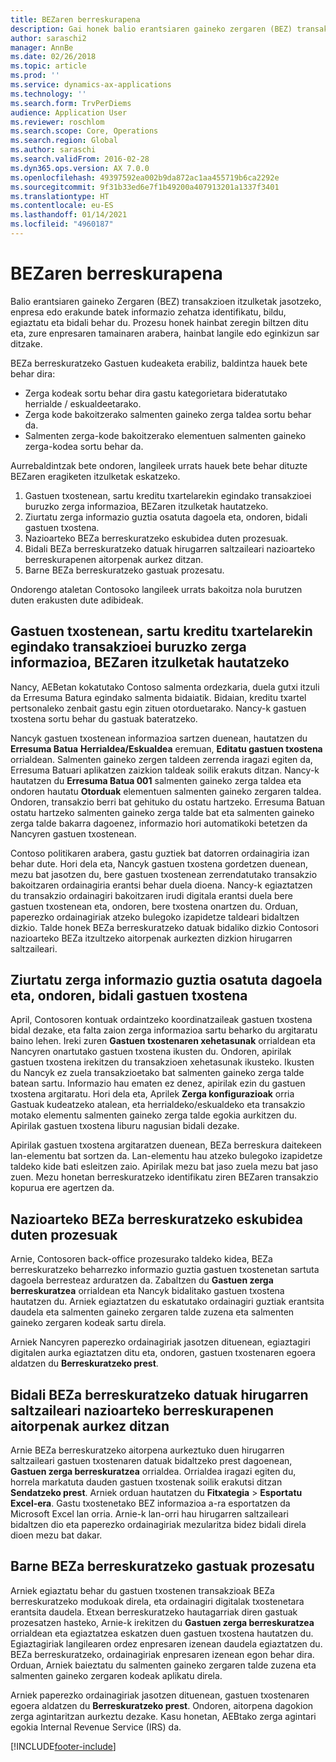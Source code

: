 ```yaml
---
title: BEZaren berreskurapena
description: Gai honek balio erantsiaren gaineko zergaren (BEZ) transakzioetan berreskuratzeak nola jaso azaltzen du.
author: saraschi2
manager: AnnBe
ms.date: 02/26/2018
ms.topic: article
ms.prod: ''
ms.service: dynamics-ax-applications
ms.technology: ''
ms.search.form: TrvPerDiems
audience: Application User
ms.reviewer: roschlom
ms.search.scope: Core, Operations
ms.search.region: Global
ms.author: saraschi
ms.search.validFrom: 2016-02-28
ms.dyn365.ops.version: AX 7.0.0
ms.openlocfilehash: 49397592ea002b9da872ac1aa455719b6ca2292e
ms.sourcegitcommit: 9f31b33ed6e7f1b49200a407913201a1337f3401
ms.translationtype: HT
ms.contentlocale: eu-ES
ms.lasthandoff: 01/14/2021
ms.locfileid: "4960187"
---
```

# <a name="vat-recovery"></a>BEZaren berreskurapena 

Balio erantsiaren gaineko Zergaren (BEZ) transakzioen itzulketak jasotzeko, enpresa edo erakunde batek informazio zehatza identifikatu, bildu, egiaztatu eta bidali behar du. Prozesu honek hainbat zeregin biltzen ditu eta, zure enpresaren tamainaren arabera, hainbat langile edo eginkizun sar ditzake.

BEZa berreskuratzeko Gastuen kudeaketa erabiliz, baldintza hauek bete behar dira:

- Zerga kodeak sortu behar dira gastu kategorietara bideratutako herrialde / eskualdeetarako.
- Zerga kode bakoitzerako salmenten gaineko zerga taldea sortu behar da.
- Salmenten zerga-kode bakoitzerako elementuen salmenten gaineko zerga-kodea sortu behar da.

Aurrebaldintzak bete ondoren, langileek urrats hauek bete behar dituzte BEZaren eragiketen itzulketak eskatzeko.

1. Gastuen txostenean, sartu kreditu txartelarekin egindako transakzioei buruzko zerga informazioa, BEZaren itzulketak hautatzeko.
2. Ziurtatu zerga informazio guztia osatuta dagoela eta, ondoren, bidali gastuen txostena.
3. Nazioarteko BEZa berreskuratzeko eskubidea duten prozesuak.
4. Bidali BEZa berreskuratzeko datuak hirugarren saltzaileari nazioarteko berreskurapenen aitorpenak aurkez ditzan.
5. Barne BEZa berreskuratzeko gastuak prozesatu.

Ondorengo ataletan Contosoko langileek urrats bakoitza nola burutzen duten erakusten dute adibideak.

## <a name="on-an-expense-report-enter-tax-information-about-credit-card-transactions-to-identify-eligible-vat-refunds"></a>Gastuen txostenean, sartu kreditu txartelarekin egindako transakzioei buruzko zerga informazioa, BEZaren itzulketak hautatzeko

Nancy, AEBetan kokatutako Contoso salmenta ordezkaria, duela gutxi itzuli da Erresuma Batura egindako salmenta bidaiatik. Bidaian, kreditu txartel pertsonaleko zenbait gastu egin zituen otorduetarako. Nancy-k gastuen txostena sortu behar du gastuak bateratzeko.

Nancyk gastuen txostenean informazioa sartzen duenean, hautatzen du **Erresuma Batua** **Herrialdea/Eskualdea** eremuan, **Editatu gastuen txostena** orrialdean. Salmenten gaineko zergen taldeen zerrenda iragazi egiten da, Erresuma Batuari aplikatzen zaizkion taldeak soilik erakuts ditzan. Nancy-k hautatzen du **Erresuma Batua 001** salmenten gaineko zerga taldea eta ondoren hautatu **Otorduak** elementuen salmenten gaineko zergaren taldea. Ondoren, transakzio berri bat gehituko du ostatu hartzeko. Erresuma Batuan ostatu hartzeko salmenten gaineko zerga talde bat eta salmenten gaineko zerga talde bakarra dagoenez, informazio hori automatikoki betetzen da Nancyren gastuen txostenean.

Contoso politikaren arabera, gastu guztiek bat datorren ordainagiria izan behar dute. Hori dela eta, Nancyk gastuen txostena gordetzen duenean, mezu bat jasotzen du, bere gastuen txostenean zerrendatutako transakzio bakoitzaren ordainagiria erantsi behar duela dioena. Nancy-k egiaztatzen du transakzio ordainagiri bakoitzaren irudi digitala erantsi duela bere gastuen txostenean eta, ondoren, bere txostena onartzen du. Orduan, paperezko ordainagiriak atzeko bulegoko izapidetze taldeari bidaltzen dizkio. Talde honek BEZa berreskuratzeko datuak bidaliko dizkio Contosori nazioarteko BEZa itzultzeko aitorpenak aurkezten dizkion hirugarren saltzaileari.

## <a name="make-sure-that-all-tax-information-is-complete-and-then-post-the-expense-report"></a>Ziurtatu zerga informazio guztia osatuta dagoela eta, ondoren, bidali gastuen txostena

April, Contosoren kontuak ordaintzeko koordinatzaileak gastuen txostena bidal dezake, eta falta zaion zerga informazioa sartu beharko du argitaratu baino lehen. Ireki zuren **Gastuen txostenaren xehetasunak** orrialdean eta Nancyren onartutako gastuen txostena ikusten du. Ondoren, apirilak gastuen txostena irekitzen du transakzioen xehetasunak ikusteko. Ikusten du Nancyk ez zuela transakzioetako bat salmenten gaineko zerga talde batean sartu. Informazio hau ematen ez denez, apirilak ezin du gastuen txostena argitaratu. Hori dela eta, Aprilek **Zerga konfigurazioak** orria Gastuak kudeatzeko atalean, eta herrialdeko/eskualdeko eta transakzio motako elementu salmenten gaineko zerga talde egokia aurkitzen du. Apirilak gastuen txostena liburu nagusian bidali dezake.

Apirilak gastuen txostena argitaratzen duenean, BEZa berreskura daitekeen lan-elementu bat sortzen da. Lan-elementu hau atzeko bulegoko izapidetze taldeko kide bati esleitzen zaio. Apirilak mezu bat jaso zuela mezu bat jaso zuen. Mezu honetan berreskuratzeko identifikatu ziren BEZaren transakzio kopurua ere agertzen da.

## <a name="process-expenses-that-are-eligible-for-international-vat-recovery"></a>Nazioarteko BEZa berreskuratzeko eskubidea duten prozesuak

Arnie, Contosoren back-office prozesurako taldeko kidea, BEZa berreskuratzeko beharrezko informazio guztia gastuen txostenetan sartuta dagoela   berresteaz arduratzen da. Zabaltzen du **Gastuen zerga berreskuratzea** orrialdean eta Nancyk bidalitako gastuen txostena hautatzen du. Arniek egiaztatzen du eskatutako ordainagiri guztiak erantsita daudela eta salmenten gaineko zergaren talde zuzena eta salmenten gaineko zergaren kodeak sartu direla.

Arniek Nancyren paperezko ordainagiriak jasotzen dituenean, egiaztagiri digitalen aurka egiaztatzen ditu eta, ondoren, gastuen txostenaren egoera aldatzen du **Berreskuratzeko prest**.

## <a name="send-vat-recovery-data-to-the-third-party-vendor-to-file-international-recovery-returns"></a>Bidali BEZa berreskuratzeko datuak hirugarren saltzaileari nazioarteko berreskurapenen aitorpenak aurkez ditzan

Arnie BEZa berreskuratzeko aitorpena aurkeztuko duen hirugarren saltzaileari gastuen txostenaren datuak bidaltzeko prest dagoenean, **Gastuen zerga berreskuratzea** orrialdea. Orrialdea iragazi egiten du, horrela markatuta dauden gastuen txostenak soilik erakutsi ditzan **Sendatzeko prest**. Arniek orduan hautatzen du **Fitxategia** &gt; **Esportatu Excel-era**. Gastu txostenetako BEZ informazioa a-ra esportatzen da Microsoft Excel lan orria. Arnie-k lan-orri hau hirugarren saltzaileari bidaltzen dio eta paperezko ordainagiriak mezularitza bidez bidali direla dioen mezu bat dakar.

## <a name="process-expenses-for-domestic-vat-recovery"></a>Barne BEZa berreskuratzeko gastuak prozesatu

Arniek egiaztatu behar du gastuen txostenen transakzioak BEZa berreskuratzeko modukoak direla, eta ordainagiri digitalak txostenetara erantsita daudela. Etxean berreskuratzeko hautagarriak diren gastuak prozesatzen hasteko, Arnie-k irekitzen du **Gastuen zerga berreskuratzea** orrialdean eta egiaztatzea eskatzen duen gastuen txostena hautatzen du. Egiaztagiriak langilearen ordez enpresaren izenean daudela egiaztatzen du. BEZa berreskuratzeko, ordainagiriak enpresaren izenean egon behar dira. Orduan, Arniek baieztatu du salmenten gaineko zergaren talde zuzena eta salmenten gaineko zergaren kodeak aplikatu direla.

Arniek paperezko ordainagiriak jasotzen dituenean, gastuen txostenaren egoera aldatzen du **Berreskuratzeko prest**. Ondoren, aitorpena dagokion zerga agintaritzan aurkeztu dezake. Kasu honetan, AEBtako zerga agintari egokia Internal Revenue Service (IRS) da.


[!INCLUDE[footer-include](../includes/footer-banner.md)]